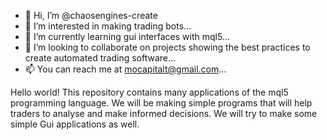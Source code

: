 - 👋 Hi, I’m @chaosengines-create
- 👀 I’m interested in making trading bots...
- 🌱 I’m currently learning gui interfaces with mql5...
- 💞️ I’m looking to collaborate on projects showing the best practices to create automated trading software...
- 📫 You can reach me at mocapitalt@gmail.com...


Hello world! This repository contains many applications of the mql5 programming language.
We will be making simple programs that will help traders to analyse and make informed decisions.
We will try to make some simple Gui applications as well.
<!---
chaosengines-create/chaosengines-create is a ✨ special ✨ repository because its `README.md` (this file) appears on your GitHub profile.
You can click the Preview link to take a look at your changes.
--->
